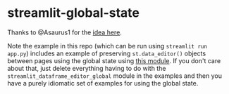 # streamlit-global-state

Thanks to @Asaurus1 for the [idea here](https://github.com/streamlit/streamlit/issues/9031#issuecomment-2224333642).

Note the example in this repo (which can be run using `streamlit run app.py`) includes an example of preserving `st.data_editor()` objects between pages using the global state using [this module](https://github.com/andrew-weisman/streamlit-dataframe-editor/blob/main/streamlit_dataframe_editor_global.py). If you don't care about that, just delete everything having to do with the `streamlit_dataframe_editor_global` module in the examples and then you have a purely idiomatic set of examples for using the global state.
